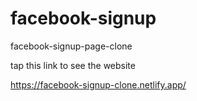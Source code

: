 # facebook-signup
facebook-signup-page-clone



tap this link to see the website

https://facebook-signup-clone.netlify.app/
